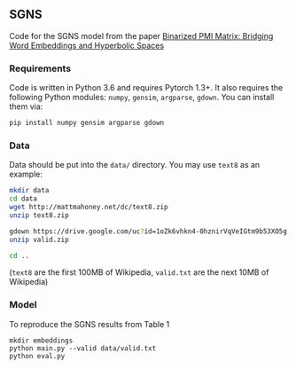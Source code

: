## SGNS
Code for the SGNS model from the paper [Binarized PMI Matrix: Bridging Word Embeddings and Hyperbolic Spaces](https://arxiv.org/abs/2002.12005)

### Requirements
Code is written in Python 3.6 and requires Pytorch 1.3+. It also requires the following Python modules: `numpy`, `gensim`, `argparse`, `gdown`. You can install them via:
```bash
pip install numpy gensim argparse gdown
```

### Data
Data should be put into the `data/` directory. You may use `text8` as an example:
```bash
mkdir data
cd data
wget http://mattmahoney.net/dc/text8.zip
unzip text8.zip

gdown https://drive.google.com/uc?id=1oZk6vhkn4-0hznirVqVeIGtm9b53XO5g
unzip valid.zip

cd ..
```
(`text8` are the first 100MB of Wikipedia, `valid.txt` are the next 10MB of Wikipedia)

### Model
To reproduce the SGNS results from Table 1
```
mkdir embeddings
python main.py --valid data/valid.txt
python eval.py
```
